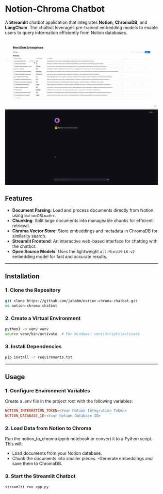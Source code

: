 # Notion-Chroma Chatbot

A **Streamlit** chatbot application that integrates **Notion**, **ChromaDB**, and **LangChain**. The chatbot leverages pre-trained embedding models to enable users to query information efficiently from Notion databases.

![Notion Knowledge Base](Notion-Knowledge-Base.gif)
![Chatbot Interaction](Chatbot-Interaction.gif)


## Features

- **Document Parsing**: Load and process documents directly from Notion using `NotionDBLoader`.
- **Chunking**: Split large documents into manageable chunks for efficient retrieval.
- **Chroma Vector Store**: Store embeddings and metadata in ChromaDB for similarity search.
- **Streamlit Frontend**: An interactive web-based interface for chatting with the chatbot.
- **Open Source Models**: Uses the lightweight `all-MiniLM-L6-v2` embedding model for fast and accurate results.

---

## Installation

### 1. Clone the Repository
```bash
git clone https://github.com/jabahm/notion-chroma-chatbot.git
cd notion-chroma-chatbot
```

### 2. Create a Virtual Environment
```bash
python3 -m venv venv
source venv/bin/activate  # For Windows: venv\Scripts\activate
```

### 3. Install Dependencies
```bash
pip install -r requirements.txt
```

---

## Usage

### 1. Configure Environment Variables
Create a .env file in the project root with the following variables:
```makefile
NOTION_INTEGRATION_TOKEN=<Your Notion Integration Token>
NOTION_DATABASE_ID=<Your Notion Database ID>
```

### 2. Load Data from Notion to Chroma
Run the notion_to_chroma.ipynb notebook or convert it to a Python script. This will:
- Load documents from your Notion database.
- Chunk the documents into smaller pieces.
-Generate embeddings and save them to ChromaDB.

### 3. Start the Streamlit Chatbot
```bash
streamlit run app.py
```

